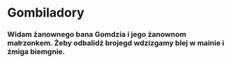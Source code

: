 # Gombiladory

### Widam żanownego bana Gomdzia i jego żanownom małrzonkem. Żeby odbalidź brojegd wdzizgamy blej w mainie i źmiga biemgnie.
